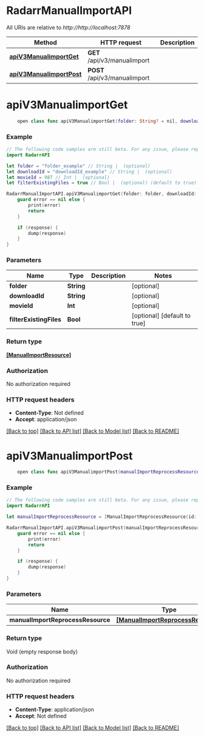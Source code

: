# RadarrManualImportAPI

All URIs are relative to *http://http://localhost:7878*

Method | HTTP request | Description
------------- | ------------- | -------------
[**apiV3ManualimportGet**](RadarrManualImportAPI.md#apiv3manualimportget) | **GET** /api/v3/manualimport | 
[**apiV3ManualimportPost**](RadarrManualImportAPI.md#apiv3manualimportpost) | **POST** /api/v3/manualimport | 


# **apiV3ManualimportGet**
```swift
    open class func apiV3ManualimportGet(folder: String? = nil, downloadId: String? = nil, movieId: Int? = nil, filterExistingFiles: Bool? = nil, completion: @escaping (_ data: [ManualImportResource]?, _ error: Error?) -> Void)
```



### Example
```swift
// The following code samples are still beta. For any issue, please report via http://github.com/OpenAPITools/openapi-generator/issues/new
import RadarrAPI

let folder = "folder_example" // String |  (optional)
let downloadId = "downloadId_example" // String |  (optional)
let movieId = 987 // Int |  (optional)
let filterExistingFiles = true // Bool |  (optional) (default to true)

RadarrManualImportAPI.apiV3ManualimportGet(folder: folder, downloadId: downloadId, movieId: movieId, filterExistingFiles: filterExistingFiles) { (response, error) in
    guard error == nil else {
        print(error)
        return
    }

    if (response) {
        dump(response)
    }
}
```

### Parameters

Name | Type | Description  | Notes
------------- | ------------- | ------------- | -------------
 **folder** | **String** |  | [optional] 
 **downloadId** | **String** |  | [optional] 
 **movieId** | **Int** |  | [optional] 
 **filterExistingFiles** | **Bool** |  | [optional] [default to true]

### Return type

[**[ManualImportResource]**](ManualImportResource.md)

### Authorization

No authorization required

### HTTP request headers

 - **Content-Type**: Not defined
 - **Accept**: application/json

[[Back to top]](#) [[Back to API list]](../README.md#documentation-for-api-endpoints) [[Back to Model list]](../README.md#documentation-for-models) [[Back to README]](../README.md)

# **apiV3ManualimportPost**
```swift
    open class func apiV3ManualimportPost(manualImportReprocessResource: [ManualImportReprocessResource]? = nil, completion: @escaping (_ data: Void?, _ error: Error?) -> Void)
```



### Example
```swift
// The following code samples are still beta. For any issue, please report via http://github.com/OpenAPITools/openapi-generator/issues/new
import RadarrAPI

let manualImportReprocessResource = [ManualImportReprocessResource(id: 123, path: "path_example", movieId: 123, movie: MovieResource(id: 123, title: "title_example", originalTitle: "originalTitle_example", originalLanguage: Language(id: 123, name: "name_example"), alternateTitles: [AlternativeTitleResource(id: 123, sourceType: SourceType(), movieMetadataId: 123, title: "title_example", cleanTitle: "cleanTitle_example")], secondaryYear: 123, secondaryYearSourceId: 123, sortTitle: "sortTitle_example", sizeOnDisk: 123, status: MovieStatusType(), overview: "overview_example", inCinemas: Date(), physicalRelease: Date(), digitalRelease: Date(), releaseDate: Date(), physicalReleaseNote: "physicalReleaseNote_example", images: [MediaCover(coverType: MediaCoverTypes(), url: "url_example", remoteUrl: "remoteUrl_example")], website: "website_example", remotePoster: "remotePoster_example", year: 123, youTubeTrailerId: "youTubeTrailerId_example", studio: "studio_example", path: "path_example", qualityProfileId: 123, hasFile: false, movieFileId: 123, monitored: false, minimumAvailability: nil, isAvailable: false, folderName: "folderName_example", runtime: 123, cleanTitle: "cleanTitle_example", imdbId: "imdbId_example", tmdbId: 123, titleSlug: "titleSlug_example", rootFolderPath: "rootFolderPath_example", folder: "folder_example", certification: "certification_example", genres: ["genres_example"], keywords: ["keywords_example"], tags: [123], added: Date(), addOptions: AddMovieOptions(ignoreEpisodesWithFiles: false, ignoreEpisodesWithoutFiles: false, monitor: MonitorTypes(), searchForMovie: false, addMethod: AddMovieMethod()), ratings: Ratings(imdb: RatingChild(votes: 123, value: 123, type: RatingType()), tmdb: nil, metacritic: nil, rottenTomatoes: nil, trakt: nil), movieFile: MovieFileResource(id: 123, movieId: 123, relativePath: "relativePath_example", path: "path_example", size: 123, dateAdded: Date(), sceneName: "sceneName_example", releaseGroup: "releaseGroup_example", edition: "edition_example", languages: [nil], quality: QualityModel(quality: Quality(id: 123, name: "name_example", source: QualitySource(), resolution: 123, modifier: Modifier()), revision: Revision(version: 123, real: 123, isRepack: false)), customFormats: [CustomFormatResource(id: 123, name: "name_example", includeCustomFormatWhenRenaming: false, specifications: [CustomFormatSpecificationSchema(id: 123, name: "name_example", implementation: "implementation_example", implementationName: "implementationName_example", infoLink: "infoLink_example", negate: false, _required: false, fields: [Field(order: 123, name: "name_example", label: "label_example", unit: "unit_example", helpText: "helpText_example", helpTextWarning: "helpTextWarning_example", helpLink: "helpLink_example", value: 123, type: "type_example", advanced: false, selectOptions: [SelectOption(value: 123, name: "name_example", order: 123, hint: "hint_example", dividerAfter: false)], selectOptionsProviderAction: "selectOptionsProviderAction_example", section: "section_example", hidden: "hidden_example", privacy: PrivacyLevel(), placeholder: "placeholder_example", isFloat: false)], presets: [nil])])], customFormatScore: 123, indexerFlags: 123, mediaInfo: MediaInfoResource(id: 123, audioBitrate: 123, audioChannels: 123, audioCodec: "audioCodec_example", audioLanguages: "audioLanguages_example", audioStreamCount: 123, videoBitDepth: 123, videoBitrate: 123, videoCodec: "videoCodec_example", videoFps: 123, videoDynamicRange: "videoDynamicRange_example", videoDynamicRangeType: "videoDynamicRangeType_example", resolution: "resolution_example", runTime: "runTime_example", scanType: "scanType_example", subtitles: "subtitles_example"), originalFilePath: "originalFilePath_example", qualityCutoffNotMet: false), collection: MovieCollectionResource(title: "title_example", tmdbId: 123), popularity: 123, lastSearchTime: Date(), statistics: MovieStatisticsResource(movieFileCount: 123, sizeOnDisk: 123, releaseGroups: ["releaseGroups_example"])), quality: nil, languages: [nil], releaseGroup: "releaseGroup_example", downloadId: "downloadId_example", customFormats: [nil], customFormatScore: 123, indexerFlags: 123, rejections: [ImportRejectionResource(reason: "reason_example", type: RejectionType())])] // [ManualImportReprocessResource] |  (optional)

RadarrManualImportAPI.apiV3ManualimportPost(manualImportReprocessResource: manualImportReprocessResource) { (response, error) in
    guard error == nil else {
        print(error)
        return
    }

    if (response) {
        dump(response)
    }
}
```

### Parameters

Name | Type | Description  | Notes
------------- | ------------- | ------------- | -------------
 **manualImportReprocessResource** | [**[ManualImportReprocessResource]**](ManualImportReprocessResource.md) |  | [optional] 

### Return type

Void (empty response body)

### Authorization

No authorization required

### HTTP request headers

 - **Content-Type**: application/json
 - **Accept**: Not defined

[[Back to top]](#) [[Back to API list]](../README.md#documentation-for-api-endpoints) [[Back to Model list]](../README.md#documentation-for-models) [[Back to README]](../README.md)

